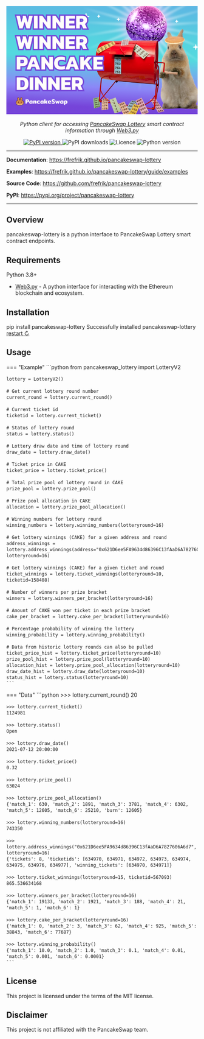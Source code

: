 <p align="center">
    <img src="img/pancake-lottery.png" title="Image credit: https://pancakeswap.medium.com" alt="Image credit: https://pancakeswap.medium.com" />
</p>
<p align="center">
    <em>Python client for accessing <a href="https://pancakeswap.finance/lottery" target="_blank">PancakeSwap Lottery</a> smart contract information through <a href="https://github.com/ethereum/web3.py" target="_blank">Web3.py</a></em>
</p>
<p align="center">
    <a href="https://pypi.org/project/pancakeswap-lottery" target="_blank">
        <img src="https://img.shields.io/pypi/v/pancakeswap-lottery" alt="PyPI version">
    </a>
    <img src="https://img.shields.io/pypi/dm/pancakeswap-lottery" alt="PyPI downloads">
    <img src="https://img.shields.io/github/license/frefrik/pancakeswap-lottery" alt="Licence">
    <img src="https://img.shields.io/pypi/pyversions/pancakeswap-lottery" alt="Python version">
</p>

---

**Documentation**: <a target="_blank" href="https://frefrik.github.io/pancakeswap-lottery">https://frefrik.github.io/pancakeswap-lottery</a>

**Examples**: <a target="_blank" href="https://frefrik.github.io/pancakeswap-lottery/guide/examples">https://frefrik.github.io/pancakeswap-lottery/guide/examples</a>

**Source Code**: <a target="_blank" href="https://github.com/frefrik/pancakeswap-lottery">https://github.com/frefrik/pancakeswap-lottery</a>

**PyPI**: <a target="_blank" href="https://pypi.org/project/pancakeswap-lottery">https://pypi.org/project/pancakeswap-lottery</a>

---

## Overview

pancakeswap-lottery is a python interface to PancakeSwap Lottery smart contract endpoints.

## Requirements

Python 3.8+

- [Web3.py](https://github.com/ethereum/web3.py) - A python interface for interacting with the Ethereum blockchain and ecosystem.

## Installation

<div class="termynal" data-termynal data-ty-typeDelay="40" data-ty-lineDelay="700">
    <span data-ty="input">pip install pancakeswap-lottery</span>
    <span data-ty="progress"></span>
    <span data-ty>Successfully installed pancakeswap-lottery</span>
    <a href="#" data-terminal-control="">restart ↻</a>
</div>

## Usage
=== "Example"
    ```python
    from pancakeswap_lottery import LotteryV2

    lottery = LotteryV2()

    # Get current lottery round number
    current_round = lottery.current_round()

    # Current ticket id
    ticketid = lottery.current_ticket()

    # Status of lottery round
    status = lottery.status()

    # Lottery draw date and time of lottery round
    draw_date = lottery.draw_date()

    # Ticket price in CAKE
    ticket_price = lottery.ticket_price()

    # Total prize pool of lottery round in CAKE
    prize_pool = lottery.prize_pool()

    # Prize pool allocation in CAKE
    allocation = lottery.prize_pool_allocation()

    # Winning numbers for lottery round
    winning_numbers = lottery.winning_numbers(lotteryround=16)

    # Get lottery winnings (CAKE) for a given address and round
    address_winnings = lottery.address_winnings(address="0x621D6ee5FA9634d86396C13fAaD6A7827606A6d7", lotteryround=16)

    # Get lottery winnings (CAKE) for a given ticket and round
    ticket_winnings = lottery.ticket_winnings(lotteryround=10, ticketid=158408)

    # Number of winners per prize bracket
    winners = lottery.winners_per_bracket(lotteryround=16)

    # Amount of CAKE won per ticket in each prize bracket
    cake_per_bracket = lottery.cake_per_bracket(lotteryround=16)

    # Percentage probability of winning the lottery
    winning_probability = lottery.winning_probability()

    # Data from historic lottery rounds can also be pulled
    ticket_price_hist = lottery.ticket_price(lotteryround=10)
    prize_pool_hist = lottery.prize_pool(lotteryround=10)
    allocation_hist = lottery.prize_pool_allocation(lotteryround=10)
    draw_date_hist = lottery.draw_date(lotteryround=10)
    status_hist = lottery.status(lotteryround=10)
    ```

=== "Data"
    ```python
    >>> lottery.current_round()
    20

    >>> lottery.current_ticket()
    1124981

    >>> lottery.status()
    Open

    >>> lottery.draw_date()
    2021-07-12 20:00:00

    >>> lottery.ticket_price()
    0.32

    >>> lottery.prize_pool()
    63024

    >>> lottery.prize_pool_allocation()
    {'match_1': 630, 'match_2': 1891, 'match_3': 3781, 'match_4': 6302, 'match_5': 12605, 'match_6': 25210, 'burn': 12605}

    >>> lottery.winning_numbers(lotteryround=16)
    743350

    >>> lottery.address_winnings("0x621D6ee5FA9634d86396C13fAaD6A7827606A6d7", lotteryround=16)
    {'tickets': 8, 'ticketids': [634970, 634971, 634972, 634973, 634974, 634975, 634976, 634977], 'winning_tickets': [634970, 634971]}

    >>> lottery.ticket_winnings(lotteryround=15, ticketid=567093)
    865.536634168

    >>> lottery.winners_per_bracket(lotteryround=16)
    {'match_1': 19133, 'match_2': 1921, 'match_3': 188, 'match_4': 21, 'match_5': 1, 'match_6': 1}

    >>> lottery.cake_per_bracket(lotteryround=16)
    {'match_1': 0, 'match_2': 3, 'match_3': 62, 'match_4': 925, 'match_5': 38843, 'match_6': 77687}

    >>> lottery.winning_probability()
    {'match_1': 10.0, 'match_2': 1.0, 'match_3': 0.1, 'match_4': 0.01, 'match_5': 0.001, 'match_6': 0.0001}
    ```

## License

This project is licensed under the terms of the MIT license.

## Disclaimer

This project is not affiliated with the PancakeSwap team.
